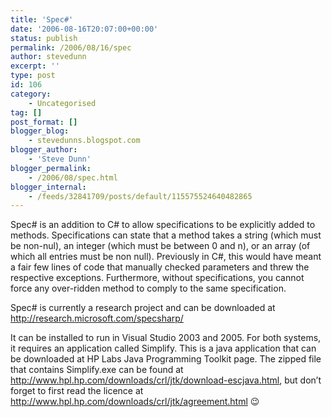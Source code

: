 ```yaml
---
title: 'Spec#'
date: '2006-08-16T20:07:00+00:00'
status: publish
permalink: /2006/08/16/spec
author: stevedunn
excerpt: ''
type: post
id: 106
category:
    - Uncategorised
tag: []
post_format: []
blogger_blog:
    - stevedunns.blogspot.com
blogger_author:
    - 'Steve Dunn'
blogger_permalink:
    - /2006/08/spec.html
blogger_internal:
    - /feeds/32841709/posts/default/115575524640482865
---
```

Spec# is an addition to C# to allow specifications to be explicitly added to methods. Specifications can state that a method takes a string (which must be non-nul), an integer (which must be between 0 and n), or an array (of which all entries must be non null). Previously in C#, this would have meant a fair few lines of code that manually checked parameters and threw the respective exceptions. Furthermore, without specifications, you cannot force any over-ridden method to comply to the same specification.

Spec# is currently a research project and can be downloaded at <http://research.microsoft.com/specsharp/>

It can be installed to run in Visual Studio 2003 and 2005. For both systems, it requires an application called Simplify. This is a java application that can be downloaded at HP Labs Java Programming Toolkit page. The zipped file that contains Simplify.exe can be found at <http://www.hpl.hp.com/downloads/crl/jtk/download-escjava.html>, but don’t forget to first read the licence at <http://www.hpl.hp.com/downloads/crl/jtk/agreement.html> 😉